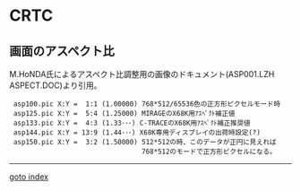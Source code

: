 # CRTC

## 画面のアスペクト比

M.HoNDA氏によるアスペクト比調整用の画像のドキュメント(ASP001.LZH ASPECT.DOC)より引用。

```
 asp100.pic X:Y =  1:1 (1.00000) 768*512/65536色の正方形ピクセルモード時
 asp125.pic X:Y =  5:4 (1.25000) MIRAGEのX68K用ｱｽﾍﾟｸﾄ補正値
 asp133.pic X:Y =  4:3 (1.33･･･) C-TRACEのX68K用ｱｽﾍﾟｸﾄ補正推奨値
 asp144.pic X:Y = 13:9 (1.44･･･) X68K専用ディスプレイの出荷時設定(?)
 asp150.pic X:Y =  3:2 (1.50000) 512*512の時、このデータが正円に見えれば
                                 768*512のモードで正方形ピクセルになる。
```


----
[goto index](README.md)
